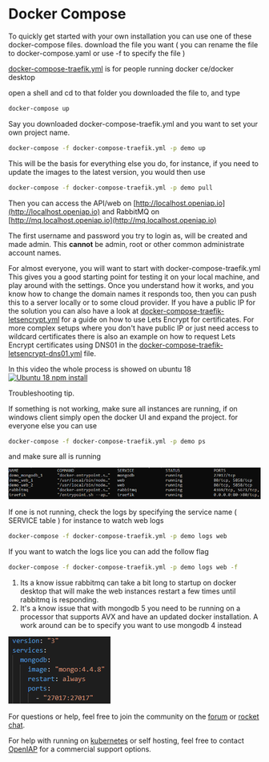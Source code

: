 # Docker Compose

To quickly get started with your own installation you can use one of these docker-compose files.
download the file you want ( you can rename the file to docker-compose.yaml or use -f to specify the file )

[docker-compose-traefik.yml](https://github.com/open-rpa/openflow/blob/master/docker-compose-traefik.yml) is for people running docker ce/docker desktop

open a shell and cd to that folder you downloaded the file to, and type

```bash
docker-compose up
```

Say you downloaded docker-compose-traefik.yml and you want to set your own project name. 

```bash
docker-compose -f docker-compose-traefik.yml -p demo up
```

This will be the basis for everything else you do, for instance, if you need to update the images to the latest version, you would then use 

```bash
docker-compose -f docker-compose-traefik.yml -p demo pull
```

Then you can access the API/web on [http://localhost.openiap.io](http://localhost.openiap.io) 
and RabbitMQ on  [http://mq.localhost.openiap.io](http://mq.localhost.openiap.io) 

The first username and password you try to login as, will be created and made admin. This **cannot** be admin, root or other common administrate account names.

For almost everyone, you will want to start with docker-compose-traefik.yml
This gives you a good starting point for testing it on your local machine, and play around with the settings. Once you understand how it works, and you know how to change the domain names it responds too, then you can push this to a server locally or to some cloud provider. If you have a public IP for the solution you can also have a look at [docker-compose-traefik-letsencrypt.yml](https://github.com/open-rpa/openflow/blob/master/docker-compose-traefik-letsencrypt.yml) for a guide on how to use Lets Encrypt for certificates.
For more complex setups where you don't have public IP or just need access to wildcard certificates there is also an example on how to request Lets Encrypt certificates using DNS01 in the [docker-compose-traefik-letsencrypt-dns01.yml](https://github.com/open-rpa/openflow/blob/master/docker-compose-traefik-letsencrypt-dns01.yml) file.

In this video the whole process is showed on ubuntu 18 
[![Ubuntu 18 npm install](https://img.youtube.com/vi/YdH3h3iAu-Y/1.jpg)](https://youtu.be/YdH3h3iAu-Y)



Troubleshooting tip.

If something is not working, make sure all instances are running, if on windows client simply open the docker UI and expand the project. for everyone else you can use 

```bash
docker-compose -f docker-compose-traefik.yml -p demo ps
```

and make sure all is running

![image-20210901130019482](docker-running-instances.png)

If one is not running, check the logs by specifying the service name ( SERVICE table ) for instance to watch web logs

```bash
docker-compose -f docker-compose-traefik.yml -p demo logs web
```

If you want to watch the logs lice you can add the follow flag

```bash
docker-compose -f docker-compose-traefik.yml -p demo logs web -f
```

1) Its a know issue rabbitmq can take a bit long to startup on docker desktop that will make the web instances restart a few times until rabbitmq is responding. 
2) It's a know issue that with mongodb 5 you need to be running on a processor that supports AVX and have an updated docker installation. A work around can be to specify you want to use mongodb 4 instead 

![image-20210901130702714](docker-mongodb-version-4.png)

For questions or help, feel free to join the community on the [forum](https://bb.openiap.io) or [rocket chat](https://rocket.openiap.io).

For help with running on [kubernetes](kubernetes) or self hosting, feel free to contact [OpenIAP](https://openiap.io/) for a commercial support options.

